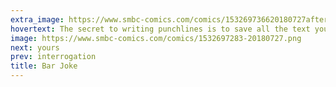 ```yaml
---
extra_image: https://www.smbc-comics.com/comics/153269736620180727after.png
hovertext: The secret to writing punchlines is to save all the text you can for the last panel.
image: https://www.smbc-comics.com/comics/1532697283-20180727.png
next: yours
prev: interrogation
title: Bar Joke
---
```

